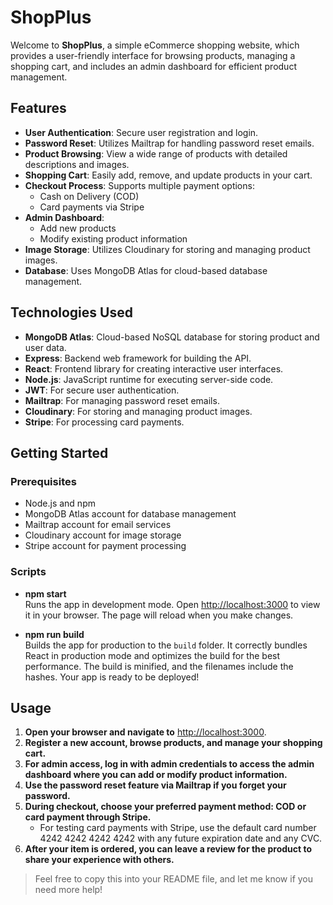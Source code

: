 # ShopPlus

Welcome to **ShopPlus**, a simple eCommerce shopping website, which provides a user-friendly interface for browsing products, managing a shopping cart, and includes an admin dashboard for efficient product management.

## Features

- **User Authentication**: Secure user registration and login.
- **Password Reset**: Utilizes Mailtrap for handling password reset emails.
- **Product Browsing**: View a wide range of products with detailed descriptions and images.
- **Shopping Cart**: Easily add, remove, and update products in your cart.
- **Checkout Process**: Supports multiple payment options:
  - Cash on Delivery (COD)
  - Card payments via Stripe
- **Admin Dashboard**:
  - Add new products
  - Modify existing product information
- **Image Storage**: Utilizes Cloudinary for storing and managing product images.
- **Database**: Uses MongoDB Atlas for cloud-based database management.

## Technologies Used

- **MongoDB Atlas**: Cloud-based NoSQL database for storing product and user data.
- **Express**: Backend web framework for building the API.
- **React**: Frontend library for creating interactive user interfaces.
- **Node.js**: JavaScript runtime for executing server-side code.
- **JWT**: For secure user authentication.
- **Mailtrap**: For managing password reset emails.
- **Cloudinary**: For storing and managing product images.
- **Stripe**: For processing card payments.

## Getting Started

### Prerequisites

- Node.js and npm
- MongoDB Atlas account for database management
- Mailtrap account for email services
- Cloudinary account for image storage
- Stripe account for payment processing

### Scripts

- **npm start**  
  Runs the app in development mode. Open [http://localhost:3000](http://localhost:3000) to view it in your browser. The page will reload when you make changes.

- **npm run build**  
  Builds the app for production to the `build` folder. It correctly bundles React in production mode and optimizes the build for the best performance. The build is minified, and the filenames include the hashes. Your app is ready to be deployed!

## Usage

1. **Open your browser and navigate to** [http://localhost:3000](http://localhost:3000).
2. **Register a new account, browse products, and manage your shopping cart.**
3. **For admin access, log in with admin credentials to access the admin dashboard where you can add or modify product information.**
4. **Use the password reset feature via Mailtrap if you forget your password.**
5. **During checkout, choose your preferred payment method: COD or card payment through Stripe.**
   - For testing card payments with Stripe, use the default card number 4242 4242 4242 4242 with any future expiration date and any CVC.
6. **After your item is ordered, you can leave a review for the product to share your experience with others.**

> Feel free to copy this into your README file, and let me know if you need more help!
